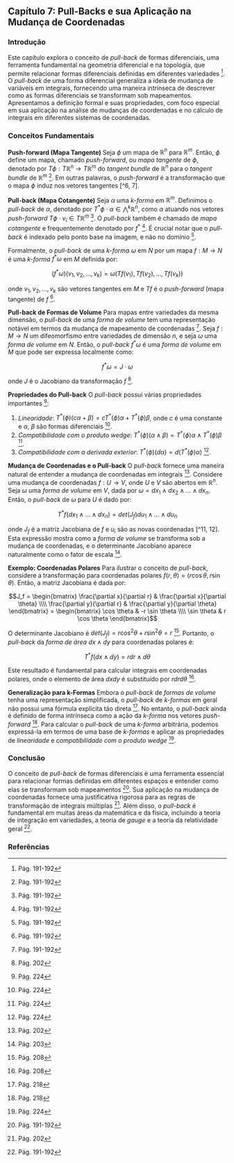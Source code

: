 ## Capítulo 7: Pull-Backs e sua Aplicação na Mudança de Coordenadas

### Introdução
Este capítulo explora o conceito de *pull-back* de formas diferenciais, uma ferramenta fundamental na geometria diferencial e na topologia, que permite relacionar formas diferenciais definidas em diferentes variedades [^2]. O *pull-back* de uma forma diferencial generaliza a ideia de mudança de variáveis em integrais, fornecendo uma maneira intrínseca de descrever como as formas diferenciais se transformam sob mapeamentos. Apresentamos a definição formal e suas propriedades, com foco especial em sua aplicação na análise de mudanças de coordenadas e no cálculo de integrais em diferentes sistemas de coordenadas.

### Conceitos Fundamentais

**Push-forward (Mapa Tangente)**
Seja $\phi$ um mapa de $\mathbb{R}^n$ para $\mathbb{R}^m$. Então, $\phi$ define um mapa, chamado *push-forward*, ou *mapa tangente* de $\phi$, denotado por $T\phi : T\mathbb{R}^n \rightarrow T\mathbb{R}^m$ do *tangent bundle* de $\mathbb{R}^n$ para o *tangent bundle* de $\mathbb{R}^m$ [^2]. Em outras palavras, o *push-forward* é a transformação que o mapa $\phi$ induz nos vetores tangentes [^6, 7].

**Pull-back (Mapa Cotangente)**
Seja $\alpha$ uma *k-forma* em $\mathbb{R}^m$. Definimos o *pull-back* de $\alpha$, denotado por $T^*\phi \cdot \alpha \in \bigwedge^k \mathbb{R}^n$, como $\alpha$ atuando nos vetores *push-forward* $T\phi \cdot v_i \in T\mathbb{R}^m$ [^2]. O *pull-back* também é chamado de *mapa cotangente* e frequentemente denotado por $f^*$ [^2]. É crucial notar que o *pull-back* é indexado pelo ponto base na imagem, e não no domínio [^2].

Formalmente, o *pull-back* de uma *k-forma* $\omega$ em $N$ por um mapa $f: M \rightarrow N$ é uma *k-forma* $f^*\omega$ em $M$ definida por:

$$(f^*\omega)(v_1, v_2, ..., v_k) = \omega(Tf(v_1), Tf(v_2), ..., Tf(v_k))$$

onde $v_1, v_2, ..., v_k$ são vetores tangentes em $M$ e $Tf$ é o *push-forward* (mapa tangente) de $f$ [^2].

**Pull-back de Formas de Volume**
Para mapas entre variedades da mesma dimensão, o *pull-back* de uma *forma de volume* tem uma representação notável em termos da mudança de mapeamento de coordenadas [^2]. Seja $f: M \rightarrow N$ um difeomorfismo entre variedades de dimensão $n$, e seja $\omega$ uma *forma de volume* em $N$. Então, o *pull-back* $f^*\omega$ é uma *forma de volume* em $M$ que pode ser expressa localmente como:

$$f^*\omega = J \cdot \omega$$

onde $J$ é o Jacobiano da transformação $f$ [^11].

**Propriedades do Pull-back**
O *pull-back* possui várias propriedades importantes [^33]:

1.  *Linearidade*: $T^*(\phi)(c\alpha + \beta) = cT^*(\phi)\alpha + T^*(\phi)\beta$, onde $c$ é uma constante e $\alpha$, $\beta$ são formas diferenciais [^33].
2.  *Compatibilidade com o produto wedge*: $T^*(\phi)(\alpha \wedge \beta) = T^*(\phi)\alpha \wedge T^*(\phi)\beta$ [^33].
3.  *Compatibilidade com a derivada exterior*: $T^*(\phi)(d\alpha) = d(T^*(\phi)\alpha)$ [^33].

**Mudança de Coordenadas e o Pull-back**
O *pull-back* fornece uma maneira natural de entender a mudança de coordenadas em integrais [^11]. Considere uma mudança de coordenadas $f: U \rightarrow V$, onde $U$ e $V$ são abertos em $\mathbb{R}^n$. Seja $\omega$ uma *forma de volume* em $V$, dada por $\omega = dx_1 \wedge dx_2 \wedge ... \wedge dx_n$. Então, o *pull-back* de $\omega$ para $U$ é dado por:

$$T^*f(dx_1 \wedge ... \wedge dx_n) = det(J_f) du_1 \wedge ... \wedge du_n$$

onde $J_f$ é a matriz Jacobiana de $f$ e $u_i$ são as novas coordenadas [^11, 12]. Esta expressão mostra como a *forma de volume* se transforma sob a mudança de coordenadas, e o determinante Jacobiano aparece naturalmente como o fator de escala [^12].

**Exemplo: Coordenadas Polares**
Para ilustrar o conceito de *pull-back*, considere a transformação para coordenadas polares $f(r, \theta) = (r \cos \theta, r \sin \theta)$. Então, a matriz Jacobiana é dada por:

$$J_f = \begin{bmatrix} \frac{\partial x}{\partial r} & \frac{\partial x}{\partial \theta} \\\\ \frac{\partial y}{\partial r} & \frac{\partial y}{\partial \theta} \end{bmatrix} = \begin{bmatrix} \cos \theta & -r \sin \theta \\\\ \sin \theta & r \cos \theta \end{bmatrix}$$

O determinante Jacobiano é $det(J_f) = r \cos^2 \theta + r \sin^2 \theta = r$ [^17]. Portanto, o *pull-back* da *forma de área* $dx \wedge dy$ para coordenadas polares é:

$$T^*f(dx \wedge dy) = r dr \wedge d\theta$$

Este resultado é fundamental para calcular integrais em coordenadas polares, onde o elemento de área $dx dy$ é substituído por $r dr d\theta$ [^17].

**Generalização para k-Formas**
Embora o *pull-back* de *formas de volume* tenha uma representação simplificada, o *pull-back* de *k-formas* em geral não possui uma fórmula explícita tão direta [^27]. No entanto, o *pull-back* ainda é definido de forma intrínseca como a ação da *k-forma* nos vetores *push-forward* [^27]. Para calcular o *pull-back* de uma *k-forma* arbitrária, podemos expressá-la em termos de uma base de *k-formas* e aplicar as propriedades de *linearidade* e *compatibilidade com o produto wedge* [^33].

### Conclusão

O conceito de *pull-back* de formas diferenciais é uma ferramenta essencial para relacionar formas definidas em diferentes espaços e entender como elas se transformam sob mapeamentos [^2]. Sua aplicação na mudança de coordenadas fornece uma justificativa rigorosa para as regras de transformação de integrais múltiplas [^11]. Além disso, o *pull-back* é fundamental em muitas áreas da matemática e da física, incluindo a teoria de integração em variedades, a teoria de *gauge* e a teoria da relatividade geral [^2].

### Referências
[^2]: Pág. 191-192
[^3]: Pág. 193
[^6]: Pág. 197
[^7]: Pág. 198
[^11]: Pág. 202
[^12]: Pág. 203
[^17]: Pág. 208
[^27]: Pág. 218
[^33]: Pág. 224
<!-- END -->